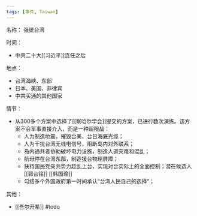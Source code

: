 ```yaml
---
tags: [事件, Taiwan]
---
```


名称：
强统台湾

时间：
- 中共二十大[[习近平]]连任之后

地点：
- 台湾海峡、东部
- 日本、美国、菲律宾
- 中共买通的其他国家

情节：
- 从300多个方案中选择了[[察哈尔学会]]提交的方案，已进行数次演练。该方案不会军事直接介入，而是一种超限战：
	- 人为制造地震，摧毁台美、台日海底光缆；
	- 人为干扰台湾无线电信号，阻断岛内对外联系；
	- 岛内通共者协助破坏电力设施，制造人道灾难和混乱；
	- 航母停在台湾东部，制造援台物理屏障；
	- 扶持国民党亲共势力趁乱上台，实现对台实际上的全面控制；潜在候选人 [[郭台铭]] [[韩国瑜]]
	- 勾结多个外国政府第一时间承认“台湾人民自己的选择”；

其他：
- [[吾尔开希]] #todo 
